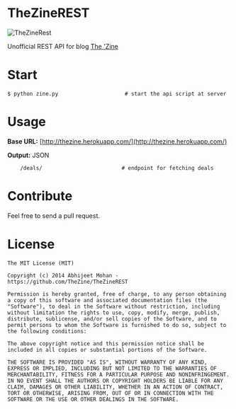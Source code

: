 TheZineREST
===========

![TheZineRest](https://s3.amazonaws.com/mixture-mixed/2967/5505/assets/img/logo-white.png)

Unofficial REST API for blog [The 'Zine](http://thezine.biz/)

Start
=====

    $ python zine.py                     # start the api script at server
    
Usage
===== 

**Base URL:** [http://thezine.herokuapp.com/](http://thezine.herokuapp.com/)

**Output:** JSON

```
    /deals/                         # endpoint for fetching deals
```

Contribute
========

Feel free to send a pull request.

License
==========================

```
The MIT License (MIT)

Copyright (c) 2014 Abhijeet Mohan - https://github.com/TheZine/TheZineREST

Permission is hereby granted, free of charge, to any person obtaining a copy of this software and associated documentation files (the "Software"), to deal in the Software without restriction, including without limitation the rights to use, copy, modify, merge, publish, distribute, sublicense, and/or sell copies of the Software, and to permit persons to whom the Software is furnished to do so, subject to the following conditions:

The above copyright notice and this permission notice shall be included in all copies or substantial portions of the Software.

THE SOFTWARE IS PROVIDED "AS IS", WITHOUT WARRANTY OF ANY KIND, EXPRESS OR IMPLIED, INCLUDING BUT NOT LIMITED TO THE WARRANTIES OF MERCHANTABILITY, FITNESS FOR A PARTICULAR PURPOSE AND NONINFRINGEMENT. IN NO EVENT SHALL THE AUTHORS OR COPYRIGHT HOLDERS BE LIABLE FOR ANY CLAIM, DAMAGES OR OTHER LIABILITY, WHETHER IN AN ACTION OF CONTRACT, TORT OR OTHERWISE, ARISING FROM, OUT OF OR IN CONNECTION WITH THE SOFTWARE OR THE USE OR OTHER DEALINGS IN THE SOFTWARE.
```
